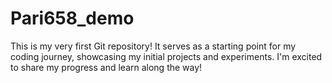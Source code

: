 # Pari658_demo
This is my very first Git repository! It serves as a starting point for my coding journey, showcasing my initial projects and experiments. I'm excited to share my progress and learn along the way!

